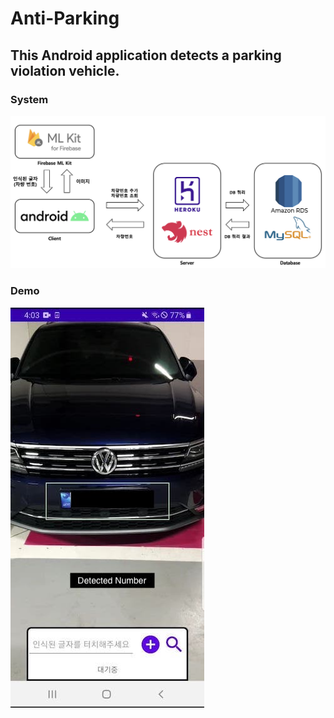 # Anti-Parking

## This Android application detects a parking violation vehicle.

### System

![System](./system.png)

### Demo

![Image](./sample.jpg)

